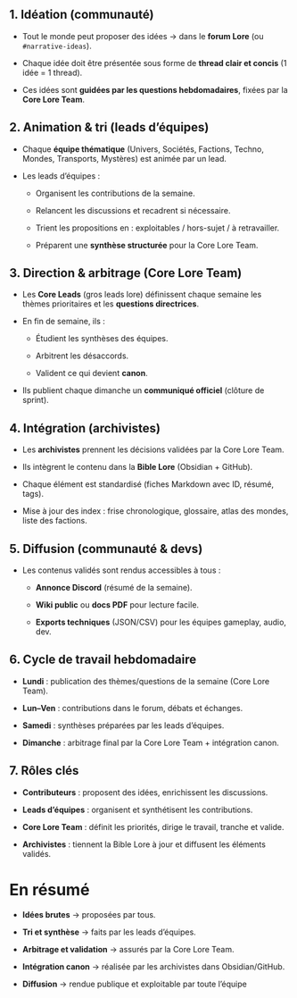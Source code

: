 
## 1. Idéation (communauté)

- Tout le monde peut proposer des idées → dans le **forum Lore** (ou `#narrative-ideas`).
    
- Chaque idée doit être présentée sous forme de **thread clair et concis** (1 idée = 1 thread).
    
- Ces idées sont **guidées par les questions hebdomadaires**, fixées par la **Core Lore Team**.

## 2. Animation & tri (leads d’équipes)

- Chaque **équipe thématique** (Univers, Sociétés, Factions, Techno, Mondes, Transports, Mystères) est animée par un lead.
    
- Les leads d’équipes :
    
    - Organisent les contributions de la semaine.
        
    - Relancent les discussions et recadrent si nécessaire.
        
    - Trient les propositions en : exploitables / hors-sujet / à retravailler.
        
    - Préparent une **synthèse structurée** pour la Core Lore Team.


## 3. Direction & arbitrage (Core Lore Team)

- Les **Core Leads** (gros leads lore) définissent chaque semaine les thèmes prioritaires et les **questions directrices**.
    
- En fin de semaine, ils :
    
    - Étudient les synthèses des équipes.
        
    - Arbitrent les désaccords.
        
    - Valident ce qui devient **canon**.
        
- Ils publient chaque dimanche un **communiqué officiel** (clôture de sprint).


## 4. Intégration (archivistes)

- Les **archivistes** prennent les décisions validées par la Core Lore Team.
    
- Ils intègrent le contenu dans la **Bible Lore** (Obsidian + GitHub).
    
- Chaque élément est standardisé (fiches Markdown avec ID, résumé, tags).
    
- Mise à jour des index : frise chronologique, glossaire, atlas des mondes, liste des factions.

## 5. Diffusion (communauté & devs)

- Les contenus validés sont rendus accessibles à tous :
    
    - **Annonce Discord** (résumé de la semaine).
        
    - **Wiki public** ou **docs PDF** pour lecture facile.
        
    - **Exports techniques** (JSON/CSV) pour les équipes gameplay, audio, dev.

## 6. Cycle de travail hebdomadaire

- **Lundi** : publication des thèmes/questions de la semaine (Core Lore Team).
    
- **Lun–Ven** : contributions dans le forum, débats et échanges.
    
- **Samedi** : synthèses préparées par les leads d’équipes.
    
- **Dimanche** : arbitrage final par la Core Lore Team + intégration canon.

## 7. Rôles clés

- **Contributeurs** : proposent des idées, enrichissent les discussions.
    
- **Leads d’équipes** : organisent et synthétisent les contributions.
    
- **Core Lore Team** : définit les priorités, dirige le travail, tranche et valide.
    
- **Archivistes** : tiennent la Bible Lore à jour et diffusent les éléments validés.

# En résumé

- **Idées brutes** → proposées par tous.
    
- **Tri et synthèse** → faits par les leads d’équipes.
    
- **Arbitrage et validation** → assurés par la Core Lore Team.
    
- **Intégration canon** → réalisée par les archivistes dans Obsidian/GitHub.
    
- **Diffusion** → rendue publique et exploitable par toute l’équipe

